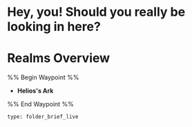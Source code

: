 # Hey, you! Should you really be looking in here?

# Realms Overview

%% Begin Waypoint %%
- **Helios's Ark**

%% End Waypoint %%

 
```ccard
type: folder_brief_live
```
 
